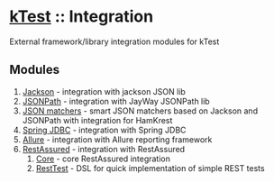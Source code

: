 # [kTest](../README.md) :: Integration

External framework/library integration modules for kTest

## Modules

1. [Jackson](jackson.md) - integration with jackson JSON lib
2. [JSONPath](jsonpath.md) - integration with JayWay JSONPath lib
3. [JSON matchers](json-matcher.md) - smart JSON matchers based on Jackson and JSONPath with integration for HamKrest
4. [Spring JDBC](spring-jdbc.md) - integration with Spring JDBC
5. [Allure](allure.md) - integration with Allure reporting framework
6. [RestAssured](rest-assured/README.md) - integration with RestAssured
    1. [Core](rest-assured/rest.md) - core RestAssured integration
    2. [RestTest](rest-assured/rest-test.md) - DSL for quick implementation of simple REST tests
